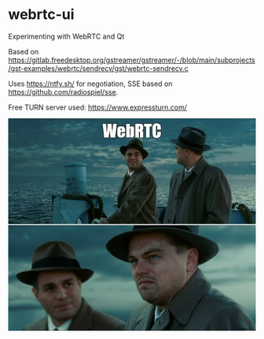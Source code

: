 # webrtc-ui
Experimenting with WebRTC and Qt

Based on https://gitlab.freedesktop.org/gstreamer/gstreamer/-/blob/main/subprojects/gst-examples/webrtc/sendrecv/gst/webrtc-sendrecv.c

Uses https://ntfy.sh/ for negotiation, SSE based on https://github.com/radiospiel/sse.

Free TURN server used: https://www.expressturn.com/

![WebRTC](WebRTC.jpg)
